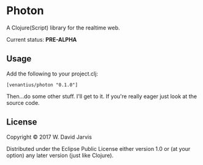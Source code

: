 # Photon

A Clojure(Script) library for the realtime web.

Current status: **PRE-ALPHA**

## Usage

Add the following to your project.clj:

```
[venantius/photon "0.1.0"]
```

Then...do some other stuff. I'll get to it. If you're really eager just look
at the source code.

## License

Copyright © 2017 W. David Jarvis

Distributed under the Eclipse Public License either version 1.0 or (at
your option) any later version (just like Clojure).
